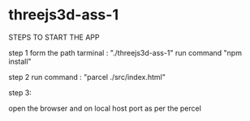 # threejs3d-ass-1

STEPS TO START THE APP

step 1
form the path tarminal : "./threejs3d-ass-1"
run command "npm install"

step 2
run command : "parcel ./src/index.html"

step 3:

open the browser and on local host port as per the percel

